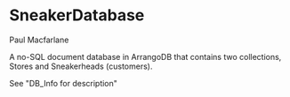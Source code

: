 # SneakerDatabase

Paul Macfarlane

A no-SQL document database in ArrangoDB that contains two collections, Stores and Sneakerheads (customers).

See "DB_Info for description"
